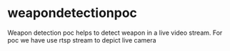 # weapondetectionpoc

Weapon detection poc helps to detect weapon in a live video stream.
For poc we have use rtsp stream to depict live camera
